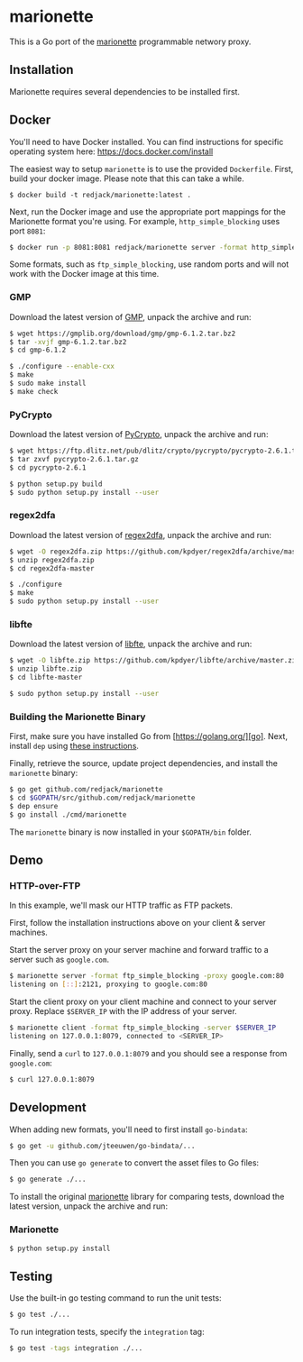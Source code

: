 marionette
==========

This is a Go port of the [marionette][] programmable networy proxy.

## Installation

Marionette requires several dependencies to be installed first.


## Docker

You'll need to have Docker installed. You can find instructions for specific
operating system here: https://docs.docker.com/install

The easiest way to setup `marionette` is to use the provided `Dockerfile`.
First, build your docker image. Please note that this can take a while.

```
$ docker build -t redjack/marionette:latest .
```

Next, run the Docker image and use the appropriate port mappings for the
Marionette format you're using. For example, `http_simple_blocking` uses
port `8081`:

```sh
$ docker run -p 8081:8081 redjack/marionette server -format http_simple_blocking
```

Some formats, such as `ftp_simple_blocking`, use random ports and will not
work with the Docker image at this time.


### GMP

Download the latest version of [GMP][], unpack the
archive and run:

```sh
$ wget https://gmplib.org/download/gmp/gmp-6.1.2.tar.bz2
$ tar -xvjf gmp-6.1.2.tar.bz2
$ cd gmp-6.1.2

$ ./configure --enable-cxx
$ make
$ sudo make install
$ make check
```



### PyCrypto

Download the latest version of [PyCrypto][], unpack the archive and run:

```sh
$ wget https://ftp.dlitz.net/pub/dlitz/crypto/pycrypto/pycrypto-2.6.1.tar.gz
$ tar zxvf pycrypto-2.6.1.tar.gz
$ cd pycrypto-2.6.1

$ python setup.py build
$ sudo python setup.py install --user
```


### regex2dfa

Download the latest version of [regex2dfa][], unpack the archive and run:

```sh
$ wget -O regex2dfa.zip https://github.com/kpdyer/regex2dfa/archive/master.zip
$ unzip regex2dfa.zip
$ cd regex2dfa-master

$ ./configure
$ make
$ sudo python setup.py install --user
```


### libfte

Download the latest version of [libfte][], unpack the archive and run:

```sh
$ wget -O libfte.zip https://github.com/kpdyer/libfte/archive/master.zip
$ unzip libfte.zip
$ cd libfte-master

$ sudo python setup.py install --user
```


### Building the Marionette Binary

First, make sure you have installed Go from [https://golang.org/][go]. Next,
install `dep` using [these instructions][dep].

Finally, retrieve the source, update project dependencies, and install the
`marionette` binary:

```sh
$ go get github.com/redjack/marionette
$ cd $GOPATH/src/github.com/redjack/marionette
$ dep ensure
$ go install ./cmd/marionette
```

The `marionette` binary is now installed in your `$GOPATH/bin` folder.


[marionette]: https://github.com/marionette-tg/marionette
[GMP]: https://gmplib.org
[PyCrypto]: https://www.dlitz.net/software/pycrypto/
[regex2dfa]: https://github.com/kpdyer/regex2dfa/archive/master.zip
[libfte]: https://github.com/kpdyer/libfte
[go]: https://golang.org/
[dep]: https://github.com/golang/dep#installation


## Demo

### HTTP-over-FTP

In this example, we'll mask our HTTP traffic as FTP packets.

First, follow the installation instructions above on your client & server machines.

Start the server proxy on your server machine and forward traffic to a server
such as `google.com`.

```sh
$ marionette server -format ftp_simple_blocking -proxy google.com:80
listening on [::]:2121, proxying to google.com:80
```

Start the client proxy on your client machine and connect to your server proxy.
Replace `$SERVER_IP` with the IP address of your server.

```sh
$ marionette client -format ftp_simple_blocking -server $SERVER_IP
listening on 127.0.0.1:8079, connected to <SERVER_IP>
```

Finally, send a `curl` to `127.0.0.1:8079` and you should see a response from
`google.com`:

```sh
$ curl 127.0.0.1:8079
```


## Development

When adding new formats, you'll need to first install `go-bindata`:

```sh
$ go get -u github.com/jteeuwen/go-bindata/...
```

Then you can use `go generate` to convert the asset files to Go files:

```sh
$ go generate ./...
```

To install the original [marionette][] library for comparing tests, download
the latest version, unpack the archive and run:

### Marionette

```sh
$ python setup.py install
```


## Testing

Use the built-in go testing command to run the unit tests:

```sh
$ go test ./...
```

To run integration tests, specify the `integration` tag:

```sh
$ go test -tags integration ./...
```